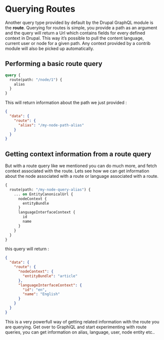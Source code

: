 # Querying Routes

Another query type provided by default by the Drupal GraphQL module is the **route**. Querying for routes is simple, you provide a path as an argument and the query will return a Url which contains fields for every defined context in Drupal. This way it’s possible to pull the content language, current user or node for a given path. Any context provided by a contrib module will also be picked up automatically.

## Performing a basic route query

```graphql
query {
  route(path: "/node/1") {
    alias
  }
}
```

This will return information about the path we just provided :

```json
{
  "data": {
    "route": {
      "alias": "/my-node-path-alias"
    }
  }
}
```

## Getting context information from a route query

But with a route query like we mentioned you can do much more, and fetch context associated with the route. Lets see how we can get information about the node associated with a route or language associated with a route.

```graphql
{
  route(path: "/my-node-query-alias") {
    ... on EntityCanonicalUrl {
      nodeContext {
        entityBundle
      }
      languageInterfaceContext {
        id
        name
      }
    }
  }
}
```

this query will return :

```json
{
  "data": {
    "route": {
      "nodeContext": {
        "entityBundle": "article"
      },
      "languageInterfaceContext": {
        "id": "en",
        "name": "English"
      }
    }
  }
}
```

This is a very powerfull way of getting related information with the route you are querying. Get over to GraphiQL and start experimenting with route queries, you can get information on alias, language, user, node entity etc..
